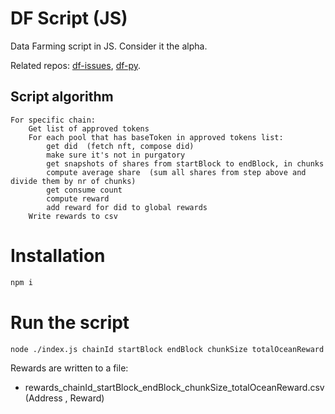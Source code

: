 # DF Script (JS)

Data Farming script in JS. Consider it the alpha.

Related repos: [df-issues](https://github.com/oceanprotocol/df-issues), [df-py](https://github.com/oceanprotocol/df-py).

## Script algorithm

```text
For specific chain:
    Get list of approved tokens
    For each pool that has baseToken in approved tokens list:
        get did  (fetch nft, compose did)
        make sure it's not in purgatory
        get snapshots of shares from startBlock to endBlock, in chunks
        compute average share  (sum all shares from step above and divide them by nr of chunks)
        get consume count
        compute reward
        add reward for did to global rewards
    Write rewards to csv
```

# Installation
```bash
npm i
```

# Run the script
```bash
node ./index.js chainId startBlock endBlock chunkSize totalOceanReward
```
Rewards are written to a file:
 - rewards_chainId_startBlock_endBlock_chunkSize_totalOceanReward.csv  (Address , Reward)



